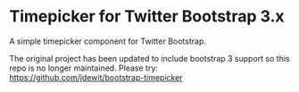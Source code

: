Timepicker for Twitter Bootstrap 3.x
=======

A simple timepicker component for Twitter Bootstrap.

The original project has been updated to include bootstrap 3 support so this repo is no longer maintained. Please try: https://github.com/jdewit/bootstrap-timepicker
